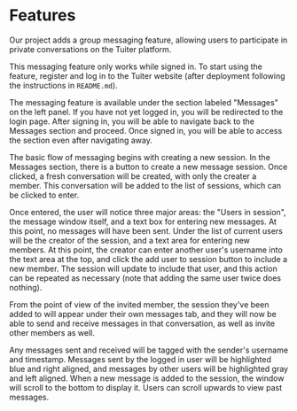 # Features

Our project adds a group messaging feature, allowing users to participate in
private conversations on the Tuiter platform.

This messaging feature only works while signed in. To start using the feature,
register and log in to the Tuiter website (after deployment following
the instructions in `README.md`).

The messaging feature is available under the section labeled "Messages" on
the left panel. If you have not yet logged in, you will be redirected to the
login page. After signing in, you will be able to navigate back to the
Messages section and proceed. Once signed in, you will be able to access the
section even after navigating away.

The basic flow of messaging begins with creating a new session. In the
Messages section, there is a button to create a new message session. Once
clicked, a fresh conversation will be created, with only the creater a
member. This conversation will be added to the list of sessions, which
can be clicked to enter.

Once entered, the user will notice three major areas: the "Users in session",
the message window itself, and a text box for entering new messages. At this
point, no messages will have been sent. Under the list of current users will
be the creator of the session, and a text area for entering new members. At
this point, the creator can enter another user's username into the text area
at the top, and click the add user to session button to include a new member.
The session will update to include that user, and this action can be repeated
as necessary (note that adding the same user twice does nothing).

From the point of view of the invited member, the session they've been added
to will appear under their own messages tab, and they will now be able to
send and receive messages in that conversation, as well as invite other
members as well.

Any messages sent and received will be tagged with the sender's username
and timestamp. Messages sent by the logged in user will be highlighted blue
and right aligned, and messages by other users will be highlighted gray and
left aligned. When a new message is added to the session, the window will
scroll to the bottom to display it. Users can scroll upwards to view past
messages.

